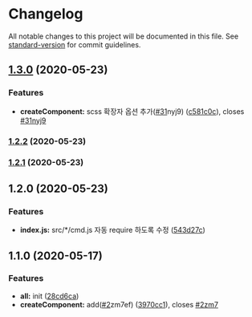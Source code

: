 # Changelog

All notable changes to this project will be documented in this file. See [standard-version](https://github.com/conventional-changelog/standard-version) for commit guidelines.

## [1.3.0](https://github.com/goorm-dev/refactoring-er/compare/v1.2.2...v1.3.0) (2020-05-23)


### Features

* **createComponent:** scss 확장자 옵션 추가([#31](https://github.com/goorm-dev/refactoring-er/issues/31)nyj9) ([c581c0c](https://github.com/goorm-dev/refactoring-er/commit/c581c0ce845b21607ea92ca7f553bdf3ef895769)), closes [#31nyj9](https://github.com/goorm-dev/refactoring-er/issues/31nyj9)

### [1.2.2](https://github.com/goorm-dev/refactoring-er/compare/v1.2.1...v1.2.2) (2020-05-23)

### [1.2.1](https://github.com/goorm-dev/refactoring-er/compare/v1.2.0...v1.2.1) (2020-05-23)

## 1.2.0 (2020-05-23)


### Features

* **index.js:** src/*/cmd.js 자동 require 하도록 수정 ([543d27c](https://github.com/goorm-dev/refactoring-er/commit/543d27c5f4ef763c9b879d06c4ffdb6d9c826da3))

## 1.1.0 (2020-05-17)


### Features

* **all:** init ([28cd6ca](https://github.com/goorm-dev/refactoring-er/commit/28cd6ca616c3ae1bda5a7b80a9b32508cf88dfed))
* **createComponent:** add([#2](https://github.com/goorm-dev/refactoring-er/issues/2)zm7ef) ([3970cc1](https://github.com/goorm-dev/refactoring-er/commit/3970cc1a7de283aa55d82bb4100b56ae28a92243)), closes [#2zm7](https://github.com/goorm-dev/refactoring-er/issues/2zm7)
